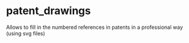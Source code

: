 # patent_drawings
Allows to fill in the numbered references in patents in a professional way (using svg files) 
